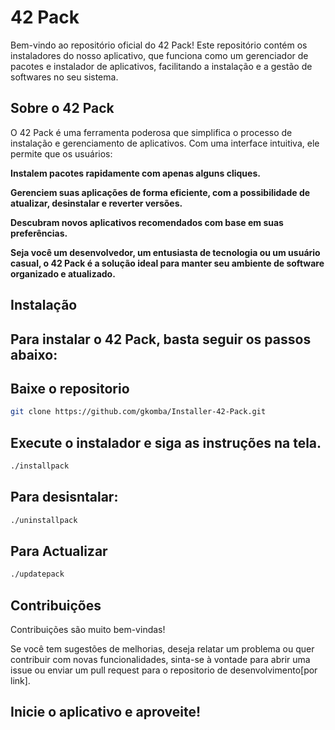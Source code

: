 # 42 Pack

Bem-vindo ao repositório oficial do 42 Pack! Este repositório contém os instaladores do nosso aplicativo, que funciona como um gerenciador de pacotes e instalador de aplicativos, facilitando a instalação e a gestão de softwares no seu sistema.

## Sobre o 42 Pack

O 42 Pack é uma ferramenta poderosa que simplifica o processo de instalação e gerenciamento de aplicativos. Com uma interface intuitiva, ele permite que os usuários:

__Instalem pacotes rapidamente com apenas alguns cliques.__

__Gerenciem suas aplicações de forma eficiente, com a possibilidade de atualizar, desinstalar e reverter versões.__

__Descubram novos aplicativos recomendados com base em suas preferências.__

__Seja você um desenvolvedor, um entusiasta de tecnologia ou um usuário casual, o 42 Pack é a solução ideal para manter seu ambiente de software organizado e atualizado.__

## Instalação
## Para instalar o 42 Pack, basta seguir os passos abaixo:

## Baixe o repositorio
```bash
git clone https://github.com/gkomba/Installer-42-Pack.git
```

## Execute o instalador e siga as instruções na tela.
```bash
./installpack
```

## Para desisntalar:
```bash
./uninstallpack
```

## Para Actualizar
```bash
./updatepack
```

## Contribuições
Contribuições são muito bem-vindas!

Se você tem sugestões de melhorias, deseja relatar um problema ou quer contribuir com novas funcionalidades, sinta-se à vontade para abrir uma issue ou enviar um pull request para o repositorio de desenvolvimento[por link].

## Inicie o aplicativo e aproveite!
